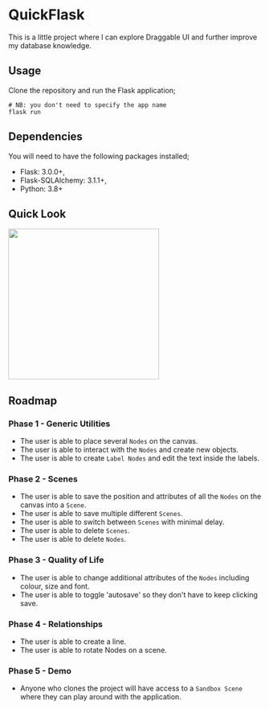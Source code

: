 # QuickFlask
This is a little project where I can explore Draggable UI and further improve my database knowledge.

## Usage
Clone the repository and run the Flask application;

```shell
# NB: you don't need to specify the app name
flask run
```

## Dependencies
You will need to have the following packages installed;
* Flask: 3.0.0+,
* Flask-SQLAlchemy: 3.1.1+,
* Python: 3.8+

## Quick Look
<img src="https://github.com/C0dio/QuickFlask/assets/68840768/7539cc2f-9273-41c6-a8a2-5bd1f3381a79" width="300" />

## Roadmap

### Phase 1 - Generic Utilities
* The user is able to place several `Nodes` on the canvas.
* The user is able to interact with the `Nodes` and create new objects.
* The user is able to create `Label Nodes` and edit the text inside the labels.

### Phase 2 - Scenes
* The user is able to save the position and attributes of all the `Nodes` on the canvas into a `Scene`.
* The user is able to save multiple different `Scenes`.
* The user is able to switch between `Scenes` with minimal delay.
* The user is able to delete `Scenes`.
* The user is able to delete `Nodes`.

### Phase 3 - Quality of Life
* The user is able to change additional attributes of the `Nodes` including colour, size and font.
* The user is able to toggle 'autosave' so they don't have to keep clicking save.

### Phase 4 - Relationships
* The user is able to create a line.
* The user is able to rotate Nodes on a scene.

### Phase 5 - Demo
* Anyone who clones the project will have access to a `Sandbox Scene` where they can play around with the application.
